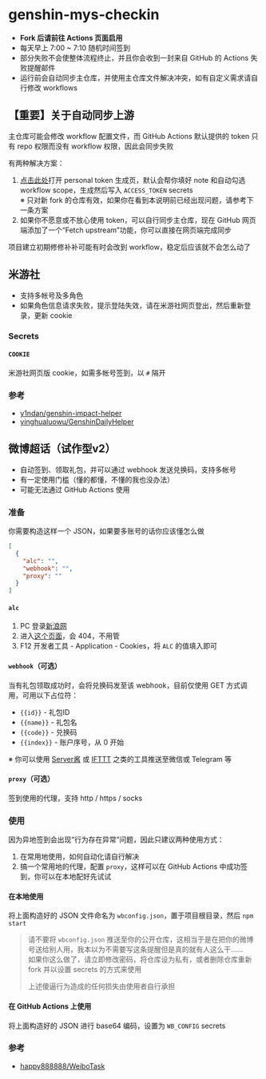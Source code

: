 # genshin-mys-checkin

- **Fork 后请前往 Actions 页面启用**
- 每天早上 7:00 ~ 7:10 随机时间签到
- 部分失败不会使整体流程终止，并且你会收到一封来自 GitHub 的 Actions 失败提醒邮件
- 运行前会自动同步主仓库，并使用主仓库文件解决冲突，如有自定义需求请自行修改 workflows

## 【重要】关于自动同步上游

主仓库可能会修改 workflow 配置文件，而 GitHub Actions 默认提供的 token 只有 repo 权限而没有 workflow 权限，因此会同步失败

有两种解决方案：

1. [点击此处](https://github.com/settings/tokens/new?description=genshin-mys-checkin&scopes=workflow)打开 personal token 生成页，默认会帮你填好 note 和自动勾选 workflow scope，生成然后写入 `ACCESS_TOKEN` secrets  
   ※ 只对新 fork 的仓库有效，如果你在看到本说明前已经出现问题，请参考下一条方案
2. 如果你不愿意或不放心使用 token，可以自行同步主仓库，现在 GitHub 网页端添加了一个“Fetch upstream”功能，你可以直接在网页端完成同步

项目建立初期修修补补可能有时会改到 workflow，稳定后应该就不会怎么动了

## 米游社

- 支持多帐号及多角色
- 如果角色信息请求失败，提示登陆失效，请在米游社网页登出，然后重新登录，更新 cookie

### Secrets

#### `COOKIE`  

米游社网页版 cookie，如需多帐号签到，以 `#` 隔开

### 参考

- [y1ndan/genshin-impact-helper](https://github.com/y1ndan/genshin-impact-helper)
- [yinghualuowu/GenshinDailyHelper](https://github.com/yinghualuowu/GenshinDailyHelper)

## 微博超话（试作型v2）

- 自动签到、领取礼包，并可以通过 webhook 发送兑换码，支持多帐号
- 有一定使用门槛（懂的都懂，不懂的我也没办法）
- 可能无法通过 GitHub Actions 使用

### 准备

你需要构造这样一个 JSON，如果要多账号的话你应该懂怎么做

```json
[
  {
    "alc": "",
    "webhook": "",
    "proxy": ""
  }
]
```

#### `alc`

1. PC 登录[新浪网](https://www.sina.com.cn/)
2. 进入[这个页面](https://login.sina.com.cn/sso/test)，会 404，不用管
3. F12 开发者工具 - Application - Cookies，将 `ALC` 的值填入即可

#### `webhook`（可选）

当有礼包领取成功时，会将兑换码发至该 webhook，目前仅使用 GET 方式调用，可用以下占位符：

- `{{id}}` - 礼包ID
- `{{name}}` - 礼包名
- `{{code}}` - 兑换码
- `{{index}}` - 账户序号，从 0 开始

※ 你可以使用 [Server酱](http://sc.ftqq.com/3.version) 或 [IFTTT](https://ifttt.com/) 之类的工具推送至微信或 Telegram 等

#### `proxy`（可选）

签到使用的代理，支持 http / https / socks

### 使用

因为异地签到会出现“行为存在异常”问题，因此只建议两种使用方式：

1. 在常用地使用，如何自动化请自行解决
2. 搞一个常用地的代理，配置 `proxy`，这样可以在 GitHub Actions 中成功签到，你可以在本地配好先试试

#### 在本地使用

将上面构造好的 JSON 文件命名为 `wbconfig.json`，置于项目根目录，然后 `npm start`

> 请不要将 `wbconfig.json` 推送至你的公开仓库，这相当于是在把你的微博号送给别人用，我本以为不需要写这条提醒但是真的就有人这么干……  
> 如果你这么做了，请立即修改密码，将仓库设为私有，或者删除仓库重新 fork 并以设置 secrets 的方式来使用
>
> 上述傻逼行为造成的任何损失由使用者自行承担

#### 在 GitHub Actions 上使用

将上面构造好的 JSON 进行 base64 编码，设置为 `WB_CONFIG` secrets

### 参考

- [happy888888/WeiboTask](https://github.com/happy888888/WeiboTask)
